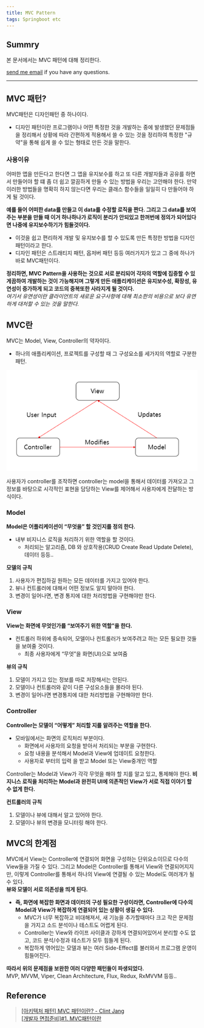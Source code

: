 ```yaml
---
title: MVC Pattern
tags: Springboot etc
---
```


## Summry

본 문서에서는 MVC 패턴에 대해 정리한다.  

[send me email](mailto:jewel7492@gmail.com) if you have any questions.

<!--more-->

---

## MVC 패턴?

MVC패턴은 디자인패턴 중 하나이다.  
* 디자인 패턴이란 프로그램이나 어떤 특정한 것을 개발하는 중에 발생했던 문제점들을 정리해서 상황에 따라 간편하게 적용해서 쓸 수 있는 것을 정리하여 특정한 "규약"을 통해 쉽게 쓸 수 있는 형태로 만든 것을 말한다.

### 사용이유

어떠한 앱을 만든다고 한다면 그 앱을 유지보수를 하고 또 다른 개발자들과 공유를 하면서 만들어야 할 떄 좀 더 쉽고 깔끔하게 만들 수 있는 방법을 우리는 고안해야 한다. 만약 이러한 방법들을 명확히 하지 않는다면 우리는 클래스 함수들을 일일히 다 만들어야 하게 될 것이다.  

**예를 들어 어떠한 data를 만들고 이 data를 수정할 로직을 짠다. 그리고 그 data를 보여주는 부분을 만들 때 이거 하나하나가 로직이 분리가 안되있고 한꺼번에 정의가 되어있다면 나중에 유지보수하기가 힘들것이다.**  
* 이것을 쉽고 편리하게 개발 및 유지보수를 할 수 있도록 만든 특정한 방법을 디자인 패턴이라고 한다.
* 디자인 패턴은 스트래티지 패턴, 옵저버 패턴 등등 여러가지가 있고 그 중에 하나가 바로  MVC패턴이다. 

**정리하면, MVC Pattern을 사용하는 것으로 서로 분리되어 각자의 역할에 집중할 수 있게끔하여 개발하는 것이 가능해지며 그렇게 만든 애플리케이션은 유지보수성, 확장성, 유연성이 증가하게 되고 코드의 중복또한 사라지게 될 것이다.**  
*여기서 유연성이란 클라이언트의 새로운 요구사항에 대해 최소한의 비용으로 보다 유연하게 대처할 수 있는 것을 말한다.*

## MVC란

MVC는 Model, View, Controller의 약자이다. 
* 하나의 애플리케이션, 프로젝트를 구성할 때 그 구성요소를 세가지의 역할로 구분한 패턴.  

![그림1](/assets/Spring_boot/mvc-pattern/1.PNG)

사용자가 controller를 조작하면 controller는 model을 통해서 데이터를 가져오고 그 정보를 바탕으로 시각적인 표현을 담당하는 View를 제어해서 사용자에게 전달하는 방식이다.  

### Model

**Model은 어플리케이션이 “무엇을” 할 것인지를 정의 한다.**  
* 내부 비지니스 로직을 처리하기 위한 역할을 할 것이다.
  * 처리되는 알고리즘, DB 와 상호작용(CRUD Create Read Update Delete), 데이터 등등..

**모델의 규칙**  
1. 사용자가 편집하길 원하는 모든 데이터를 가지고 있어야 한다.
2. 뷰나 컨트롤러에 대해서 어떤 정보도 알지 말아야 한다.
3. 변경이 일어나면, 변경 통지에 대한 처리방법을 구현해야만 한다.

### View

**View는 화면에 무엇인가를 “보여주기 위한 역할”을 한다.**  
* 컨트롤러 하위에 종속되어, 모델이나 컨트롤러가 보여주려고 하는 모든 필요한 것들을 보여줄 것이다.
  * 최종 사용자에게 “무엇”을 화면(UI)으로 보여줌

**뷰의 규칙**  
1. 모델이 가지고 있는 정보를 따로 저장해서는 안된다.
2. 모델이나 컨트롤러와 같이 다른 구성요소들을 몰라야 된다.
3. 변경이 일어나면 변경통지에 대한 처리방법을 구현해야만 한다.

### Controller

**Controller는 모델이 “어떻게” 처리할 지를 알려주는 역할을 한다.**  
* 모바일에서는 화면의 로직처리 부분이다.
  * 화면에서 사용자의 요청을 받아서 처리되는 부분을 구현한다.
  * 요청 내용을 분석해서 Model과 View에 업데이트 요청한다.
  * 사용자로 부터의 입력 을 받고 Model 또는 View중개인 역할

Controller는 Model과 View가 각각 무엇을 해야 할 지를 알고 있고, 통제해야 한다. **비지니스 로직을 처리하는 Model과 완전히 UI에 의존적인 View가 서로 직접 이야기 할 수 없게 한다.**

**컨트롤러의 규칙**  
1. 모델이나 뷰에 대해서 알고 있어야 한다.
2. 모델이나 뷰의 변경을 모니터링 해야 한다.

## MVC의 한계점

MVC에서 View는 Controller에 연결되어 화면을 구성하는 단위요소이므로 다수의 View들을 가질 수 있다. 그리고 Model은 Controller를 통해서 View와 연결되어지지만, 이렇게 Controller를 통해서 하나의 View에 연결될 수 있는 Model도 여러개가 될 수 있다.  
**뷰와 모델이 서로 의존성을 띄게 된다.**  
* **즉, 화면에 복잡한 화면과 데이터의 구성 필요한 구성이라면, Controller에 다수의 Model과 View가 복잡하게 연결되어 있는 상황이 생길 수 있다.**
  * MVC가 너무 복잡하고 비대해져서, 새 기능을 추가할때마다 크고 작은 문제점을 가지고 소드 분석이나 테스트도 어렵게 된다.
  * Controller는 View와 라이프 사이클과 강하게 연결되어있어서 분리할 수도 없고, 코드 분석/수정과 테스트가 모두 힘들게 된다.
  * 복잡하게 엮어있는 모델과 뷰는 여러 Side-Effect를 불러와서 프로그램 운영이 힘들어진다.

**따라서 위의 문제점을 보완한 여러 다양한 패턴들이 파생되었다.**  
MVP, MVVM, Viper, Clean Architecture, Flux, Redux, RxMVVM 등등..

## Reference

> [[아키텍처 패턴] MVC 패턴이란? - Clint Jang](https://medium.com/@jang.wangsu/%EB%94%94%EC%9E%90%EC%9D%B8%ED%8C%A8%ED%84%B4-mvc-%ED%8C%A8%ED%84%B4%EC%9D%B4%EB%9E%80-1d74fac6e256)  
> [[개발자 면접준비]#1. MVC패턴이란](https://m.blog.naver.com/jhc9639/220967034588)  

